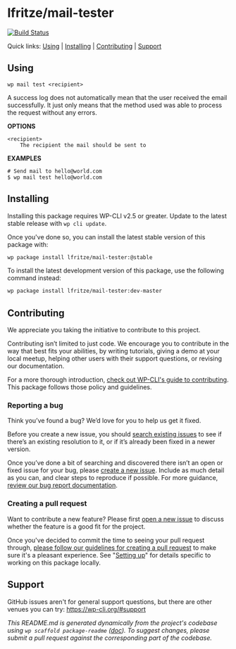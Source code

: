 lfritze/mail-tester
===================



[![Build Status](https://travis-ci.org/lfritze/mail-tester.svg?branch=master)](https://travis-ci.org/lfritze/mail-tester)

Quick links: [Using](#using) | [Installing](#installing) | [Contributing](#contributing) | [Support](#support)

## Using

~~~
wp mail test <recipient>
~~~

A success log does not automatically mean that the user received the email successfully.
It just only means that the method used was able to process the request without any errors.

**OPTIONS**

	<recipient>
		The recipient the mail should be sent to

**EXAMPLES**

    # Send mail to hello@world.com
    $ wp mail test hello@world.com

## Installing

Installing this package requires WP-CLI v2.5 or greater. Update to the latest stable release with `wp cli update`.

Once you've done so, you can install the latest stable version of this package with:

```bash
wp package install lfritze/mail-tester:@stable
```

To install the latest development version of this package, use the following command instead:

```bash
wp package install lfritze/mail-tester:dev-master
```

## Contributing

We appreciate you taking the initiative to contribute to this project.

Contributing isn’t limited to just code. We encourage you to contribute in the way that best fits your abilities, by writing tutorials, giving a demo at your local meetup, helping other users with their support questions, or revising our documentation.

For a more thorough introduction, [check out WP-CLI's guide to contributing](https://make.wordpress.org/cli/handbook/contributing/). This package follows those policy and guidelines.

### Reporting a bug

Think you’ve found a bug? We’d love for you to help us get it fixed.

Before you create a new issue, you should [search existing issues](https://github.com/lfritze/mail-tester/issues?q=label%3Abug%20) to see if there’s an existing resolution to it, or if it’s already been fixed in a newer version.

Once you’ve done a bit of searching and discovered there isn’t an open or fixed issue for your bug, please [create a new issue](https://github.com/lfritze/mail-tester/issues/new). Include as much detail as you can, and clear steps to reproduce if possible. For more guidance, [review our bug report documentation](https://make.wordpress.org/cli/handbook/bug-reports/).

### Creating a pull request

Want to contribute a new feature? Please first [open a new issue](https://github.com/lfritze/mail-tester/issues/new) to discuss whether the feature is a good fit for the project.

Once you've decided to commit the time to seeing your pull request through, [please follow our guidelines for creating a pull request](https://make.wordpress.org/cli/handbook/pull-requests/) to make sure it's a pleasant experience. See "[Setting up](https://make.wordpress.org/cli/handbook/pull-requests/#setting-up)" for details specific to working on this package locally.

## Support

GitHub issues aren't for general support questions, but there are other venues you can try: https://wp-cli.org/#support


*This README.md is generated dynamically from the project's codebase using `wp scaffold package-readme` ([doc](https://github.com/wp-cli/scaffold-package-command#wp-scaffold-package-readme)). To suggest changes, please submit a pull request against the corresponding part of the codebase.*
